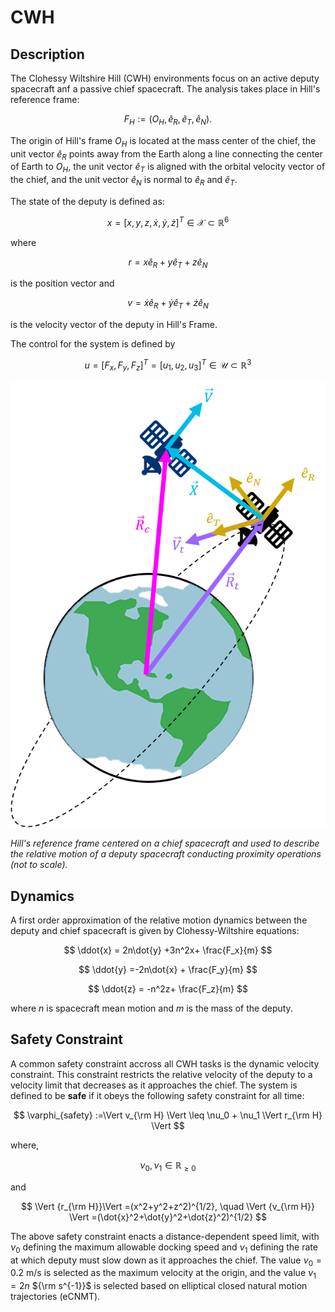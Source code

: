 # CWH

## Description

The Clohessy Wiltshire Hill (CWH) environments focus on an active deputy spacecraft anf a passive chief spacecraft. The analysis takes place in Hill's reference frame:

$$
F_H:=(O_H, \hat{e}_R, \hat{e}_T, \hat{e}_N).
$$

The origin of Hill's frame $O_H$ is located at the mass center of the chief, the unit vector $\hat{e}_R$ points away from the Earth along a line connecting the center of Earth to $O_H$, the unit vector $\hat{e}_T$ is aligned with the orbital velocity vector of the chief, and the unit vector $\hat{e}_N$ is normal to $\hat{e}_R$ and $\hat{e}_T$.

The state of the deputy is defined as:

$$
x = [x, y, z, \dot{x}, \dot{y},\dot{z}]^T \in \mathcal{X} \subset \mathbb{R}^{6}
$$

where 

$$
r = x \hat{e}_R + y \hat{e}_T + z\hat{e}_N
$$

is the position vector and 

$$
v = \dot{x}\hat{e}_R + \dot{y} \hat{e}_T + \dot{z} \hat{e}_N
$$

is the velocity vector of the deputy in Hill's Frame. 

The control for the system is defined by

$$
u = [F_x,F_y, F_z]^T=[u_{1},u_{2},u_3]^T \in \mathcal{U} \subset \mathbb{R}^3
$$

![Hill's Reference Frame](../../images/HillsFrame3.png)

*Hill's reference frame centered on a chief spacecraft and used to describe the relative motion of a deputy spacecraft conducting proximity operations (not to scale).*

## Dynamics
A first order approximation of the relative motion dynamics between the deputy and chief spacecraft is given by Clohessy-Wiltshire equations:

$$
\ddot{x} = 2n\dot{y} +3n^2x+ \frac{F_x}{m}
$$

$$
\ddot{y} =-2n\dot{x} + \frac{F_y}{m}
$$

$$
\ddot{z}  = -n^2z+ \frac{F_z}{m}
$$

where $n$ is spacecraft mean motion and $m$ is the mass of the deputy. 


## Safety Constraint
A common safety constraint accross all CWH tasks is the dynamic velocity constraint. This constraint restricts the relative velocity of the deputy to a velocity limit that decreases as it approaches the chief. The system is defined to be **safe** if it obeys the following safety constraint for all time:

$$
\varphi_{safety} :=\Vert v_{\rm H} \Vert \leq \nu_0 + \nu_1 \Vert r_{\rm H} \Vert 
$$

where, 

$$
\nu_0, \nu_1 \in \mathbb{R}_{\geq 0}
$$

and

$$
\Vert {r_{\rm H}}\Vert =(x^2+y^2+z^2)^{1/2}, \quad \Vert {v_{\rm H}} \Vert =(\dot{x}^2+\dot{y}^2+\dot{z}^2)^{1/2}
$$

The above safety constraint enacts a distance-dependent speed limit, with $\nu_0$ defining the maximum allowable docking speed and $\nu_1$ defining the rate at which deputy must slow down as it approaches the chief. The value $\nu_0 = 0.2$ m/s is selected as the maximum velocity at the origin, and the value $\nu_1 = 2n$ ${\rm s^{-1}}$ is selected based on elliptical closed natural motion trajectories (eCNMT).
